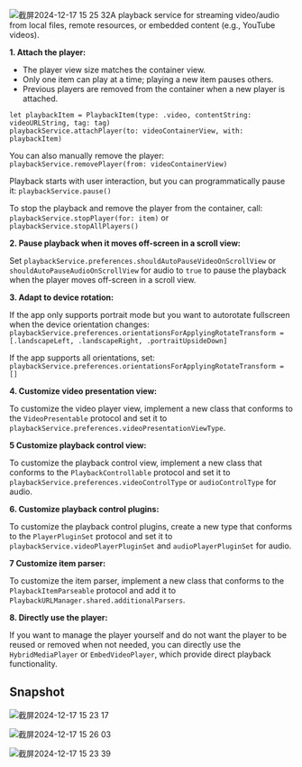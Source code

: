 ![截屏2024-12-17 15 25 32](https://github.com/user-attachments/assets/185ce3e8-e1e1-4641-bb8c-14e9565b56c5)A playback service for streaming video/audio from local files, remote resources, or embedded content (e.g., YouTube videos).

 **1. Attach the player:**

 - The player view size matches the container view.
 - Only one item can play at a time; playing a new item pauses others.
 - Previous players are removed from the container when a new player is attached.
 ```
 let playbackItem = PlaybackItem(type: .video, contentString: videoURLString, tag: tag)
 playbackService.attachPlayer(to: videoContainerView, with: playbackItem)
 ```
 You can also manually remove the player:
 `playbackService.removePlayer(from: videoContainerView)`

 Playback starts with user interaction, but you can programmatically pause it:
 `playbackService.pause()`

 To stop the playback and remove the player from the container, call:
 `playbackService.stopPlayer(for: item)` or
 `playbackService.stopAllPlayers()`

 **2. Pause playback when it moves off-screen in a scroll view:**

 Set `playbackService.preferences.shouldAutoPauseVideoOnScrollView` or `shouldAutoPauseAudioOnScrollView` for audio to `true` to pause the playback when the player moves off-screen in a scroll view.

 **3. Adapt to device rotation:**

 If the app only supports portrait mode but you want to autorotate fullscreen when the device orientation changes:
 `playbackService.preferences.orientationsForApplyingRotateTransform = [.landscapeLeft, .landscapeRight, .portraitUpsideDown]`

 If the app supports all orientations, set:
 `playbackService.preferences.orientationsForApplyingRotateTransform = []`

 **4. Customize video presentation view:**

 To customize the video player view, implement a new class that conforms to the `VideoPresentable` protocol and set it to `playbackService.preferences.videoPresentationViewType`.

 **5 Customize playback control view:**

 To customize the playback control view, implement a new class that conforms to the `PlaybackControllable` protocol and set it to `playbackService.preferences.videoControlType` or `audioControlType` for audio.

 **6. Customize playback control plugins:**

 To customize the playback control plugins, create a new type that conforms to the `PlayerPluginSet` protocol and set it to `playbackService.videoPlayerPluginSet` and `audioPlayerPluginSet` for audio.

 **7 Customize item parser:**

 To customize the item parser, implement a new class that conforms to the `PlaybackItemParseable` protocol and add it to `PlaybackURLManager.shared.additionalParsers`.
 
 **8. Directly use the player:**

 If you want to manage the player yourself and do not want the player to be reused or removed when not needed, you can directly use the `HybridMediaPlayer` or `EmbedVideoPlayer`, which provide direct playback functionality.

 ## Snapshot

![截屏2024-12-17 15 23 17](https://github.com/user-attachments/assets/edff0a96-0439-4cbe-b4f1-779d387fb51e)

![截屏2024-12-17 15 26 03](https://github.com/user-attachments/assets/187758c3-6a16-41bc-beae-2dbf4ffe0f75)

![截屏2024-12-17 15 23 39](https://github.com/user-attachments/assets/542e1ded-f6e6-485a-b15a-9abdf56c6a2e)

 
